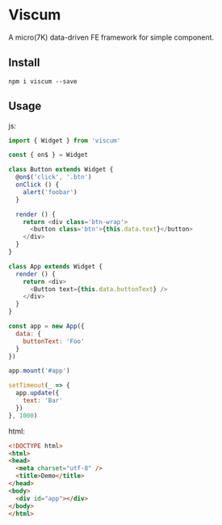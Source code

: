 # Viscum

A micro(7K) data-driven FE framework for simple component.

## Install

``` shell
npm i viscum --save
```
## Usage

js:

``` js
import { Widget } from 'viscum'

const { on$ } = Widget

class Button extends Widget {
  @on$('click', '.btn')
  onClick () {
    alert('foobar')
  }

  render () {
    return <div class='btn-wrap'>
      <button class='btn'>{this.data.text}</button>
    </div>
  }
}

class App extends Widget {
  render () {
    return <div>
      <Button text={this.data.buttonText} />
    </div>
  }
}

const app = new App({
  data: {
    buttonText: 'Foo'
  }
})

app.mount('#app')

setTimeout(_ => {
  app.update({
    text: 'Bar'
  })
}, 1000)
```

html:

``` html
<!DOCTYPE html>
<html>
<head>
  <meta charset="utf-8" />
  <title>Demo</title>
</head>
<body>
  <div id="app"></div>
</body>
</html>
```
